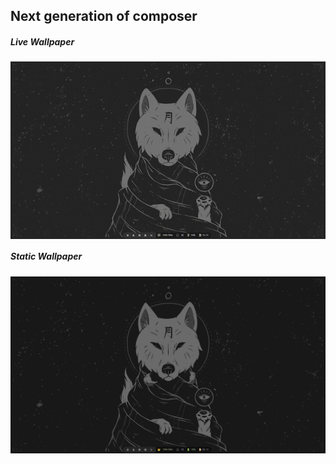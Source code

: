 ## Next generation of composer

##### Live Wallpaper
<img src="assets/phantom_theme.gif" alt="Main screen theme 4" align="center">

##### Static Wallpaper
<img src="assets/man.jpg" alt="Main screen theme 4" align="center">
